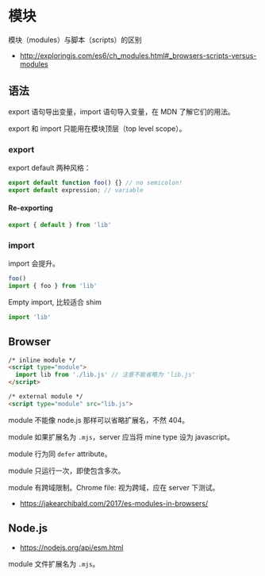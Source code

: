 # 模块

模块（modules）与脚本（scripts）的区别

- <http://exploringjs.com/es6/ch_modules.html#_browsers-scripts-versus-modules>

## 语法

export 语句导出变量，import 语句导入变量，在 MDN 了解它们的用法。

export 和 import 只能用在模块顶层（top level scope）。


### export


export default 两种风格：

```js
export default function foo() {} // no semicolon!
export default expression; // variable
```

#### Re-exporting

```js
export { default } from 'lib'
```

### import

import 会提升。

```js
foo()
import { foo } from 'lib'
```

Empty import, 比较适合 shim

```js
import 'lib'
```

## Browser

```html
/* inline module */
<script type="module">
  import lib from './lib.js' // 注意不能省略为 'lib.js'
</script>

/* external module */
<script type="module" src="lib.js">
```

module 不能像 node.js 那样可以省略扩展名，不然 404。

module 如果扩展名为 `.mjs`，server 应当将 mine type 设为 javascript。

module 行为同 `defer` attribute。

module 只运行一次，即使包含多次。

module 有跨域限制。Chrome file: 视为跨域，应在 server 下测试。

- <https://jakearchibald.com/2017/es-modules-in-browsers/>

## Node.js

- <https://nodejs.org/api/esm.html>

module 文件扩展名为 `.mjs`。
